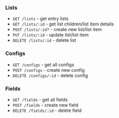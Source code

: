 ### Lists

- `GET /lists` - get entry lists
- `GET /lists/:id` - get list children/list item details
- `POST /lists/:id?` - create new list/list item
- `PUT /lists/:id` - update list/list item
- `DELETE /lists/:id` - delete list

### Configs

- `GET /configs` - get all configs
- `POST /configs` - create new config
- `DELETE /configs/:id` - delete config

### Fields

- `GET /fields` - get all fields
- `POST /fields` - create new field
- `DELETE /fields/:id` - delete field
